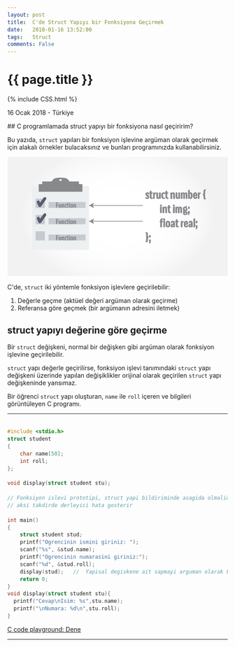 ```yaml
---
layout: post
title:  C'de Struct Yapıyı bir Fonksiyona Geçirmek
date:   2018-01-16 13:52:00
tags:   Struct
comments: False
---
```


{{ page.title }}
================
{% include CSS.html %}

<p class="meta">16 Ocak 2018 - Türkiye</p>
## C programlamada struct yapıyı bir fonksiyona nasıl geçiririm?

Bu yazıda, ```struct``` yapıları bir fonksiyon işlevine argüman olarak geçirmek için alakalı örnekler bulacaksınız ve bunları programınızda kullanabilirsiniz.

![Alternative text](/images/c-structure-functions.jpg "C'de struct ve fonksiyon işlevi")

C'de, ```struct``` iki yöntemle fonksiyon işlevlere geçirilebilir:

1. Değerle geçme (aktüel değeri argüman olarak geçirme)
2. Referansa göre geçmek (bir argümanın adresini iletmek)

## struct yapıyı değerine göre geçirme

Bir ```struct``` değişkeni, normal bir değişken gibi argüman olarak fonksiyon işlevine geçirilebilir.

```struct``` yapı değerle geçirilirse, fonksiyon işlevi tanımındaki ```struct``` yapı değişkeni üzerinde yapılan değişiklikler orijinal olarak geçirilen ```struct``` yapı değişkeninde yansımaz.

Bir öğrenci ```struct``` yapı oluşturan, ```name``` ile ```roll``` içeren ve bilgileri görüntüleyen C programı.



***

~~~c

#include <stdio.h>
struct student
{
    char name[50];
    int roll;
};

void display(struct student stu);

// Fonksiyon islevi prototipi, struct yapi bildiriminde asagida olmalidir 
// aksi takdirde derleyici hata gosterir

int main()
{
    struct student stud;
    printf("Ogrencinin ismini giriniz: ");
    scanf("%s", &stud.name);
    printf("Ogrencinin numarasini giriniz:");
    scanf("%d", &stud.roll);
    display(stud);   //  Yapisal degiskene ait sapmayi arguman olarak kabul etmek
    return 0;
}
void display(struct student stu){
  printf("Cevap\nIsim: %s",stu.name);
  printf("\nNumara: %d\n",stu.roll);
}
~~~

[C code playground: Dene](https://play.programiz.com/c.html "C code playground")


***
